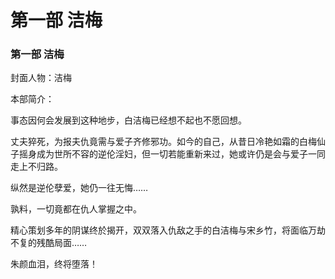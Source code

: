 # 第一部 洁梅

### 第一部 洁梅

封面人物：洁梅

本部简介：

事态因何会发展到这种地步，白洁梅已经想不起也不愿回想。

丈夫猝死，为报夫仇竟需与爱子齐修邪功。如今的自己，从昔日冷艳如霜的白梅仙子摇身成为世所不容的逆伦淫妇，但一切若能重新来过，她或许仍是会与爱子一同走上不归路。

纵然是逆伦孽爱，她仍一往无悔……

孰料，一切竟都在仇人掌握之中。

精心策划多年的阴谋终於揭开，双双落入仇敌之手的白洁梅与宋乡竹，将面临万劫不复的残酷局面……

朱颜血泪，终将堕落！

